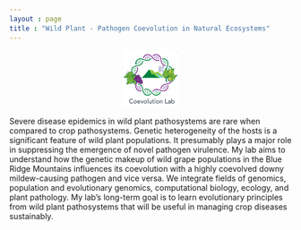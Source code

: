 ```yaml
---
layout : page
title : "Wild Plant - Pathogen Coevolution in Natural Ecosystems"
---
```


<p align="center">
<img  src="/assets/images/coevolutionlab_logo.png" height="20%" width="20%" />
  </p>
Severe disease epidemics in wild plant pathosystems are rare when compared to crop pathosystems. Genetic heterogeneity of the hosts is a significant feature of wild plant populations. It presumably plays a major role in suppressing the emergence of novel pathogen virulence. My lab aims to understand how the genetic makeup of wild grape populations in the Blue Ridge Mountains influences its coevolution with a highly coevolved downy mildew-causing pathogen and vice versa. We integrate fields of genomics, population and evolutionary genomics, computational biology, ecology, and plant pathology. My lab’s long-term goal is to learn evolutionary principles from wild plant pathosystems that will be useful in managing crop diseases sustainably.


<!---
<h2 style="text-align: center;">Plant Pathology</h2>
<!<h2 style="text-align: center;">Genomics and Population Genomics</h2>
<!<h2 style="text-align: center;">Computational Biology</h2>
-->

<!---
your comment goes here
and here

<p align="center">

  ###  North American wild grapes *Vitis* sp. and downy mildew *Plasmopara viticola* 
</p>

#### North American arabidopsis *Arabidopsis thaliana* and downy mildew *Hyaloperonospora arabidopsidis* 
-->
 






